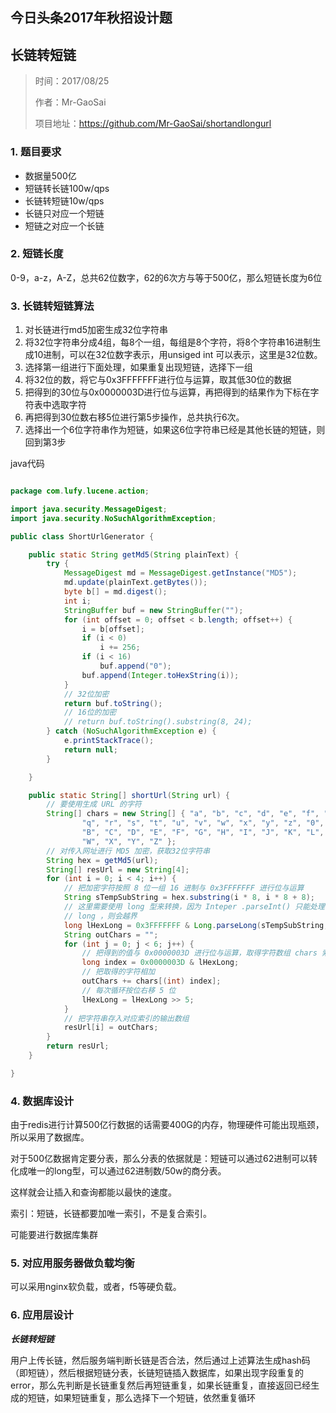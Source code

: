 ## 今日头条2017年秋招设计题
## 长链转短链

> 时间：2017/08/25
> 
> 作者：Mr-GaoSai
> 
> 项目地址：https://github.com/Mr-GaoSai/shortandlongurl

### 1. 题目要求
- 数据量500亿
- 短链转长链100w/qps
- 长链转短链10w/qps
- 长链只对应一个短链
- 短链之对应一个长链

### 2. 短链长度

0-9，a-z，A-Z，总共62位数字，62的6次方与等于500亿，那么短链长度为6位

### 3. 长链转短链算法
1. 对长链进行md5加密生成32位字符串
2. 将32位字符串分成4组，每8个一组，每组是8个字符，将8个字符串16进制生成10进制，可以在32位数字表示，用unsiged int 可以表示，这里是32位数。
3. 选择第一组进行下面处理，如果重复出现短链，选择下一组
4. 将32位的数，将它与0x3FFFFFFF进行位与运算，取其低30位的数据
5. 把得到的30位与0x0000003D进行位与运算，再把得到的结果作为下标在字符表中选取字符
6. 再把得到30位数右移5位进行第5步操作，总共执行6次。
7. 选择出一个6位字符串作为短链，如果这6位字符串已经是其他长链的短链，则回到第3步

java代码

```java

package com.lufy.lucene.action;

import java.security.MessageDigest;
import java.security.NoSuchAlgorithmException;

public class ShortUrlGenerator {

	public static String getMd5(String plainText) {
		try {
			MessageDigest md = MessageDigest.getInstance("MD5");
			md.update(plainText.getBytes());
			byte b[] = md.digest();
			int i;
			StringBuffer buf = new StringBuffer("");
			for (int offset = 0; offset < b.length; offset++) {
				i = b[offset];
				if (i < 0)
					i += 256;
				if (i < 16)
					buf.append("0");
				buf.append(Integer.toHexString(i));
			}
			// 32位加密
			return buf.toString();
			// 16位的加密
			// return buf.toString().substring(8, 24);
		} catch (NoSuchAlgorithmException e) {
			e.printStackTrace();
			return null;
		}

	}

	public static String[] shortUrl(String url) {
		// 要使用生成 URL 的字符
		String[] chars = new String[] { "a", "b", "c", "d", "e", "f", "g", "h", "i", "j", "k", "l", "m", "n", "o", "p",
				"q", "r", "s", "t", "u", "v", "w", "x", "y", "z", "0", "1", "2", "3", "4", "5", "6", "7", "8", "9", "A",
				"B", "C", "D", "E", "F", "G", "H", "I", "J", "K", "L", "M", "N", "O", "P", "Q", "R", "S", "T", "U", "V",
				"W", "X", "Y", "Z" };
		// 对传入网址进行 MD5 加密，获取32位字符串
		String hex = getMd5(url);
		String[] resUrl = new String[4];
		for (int i = 0; i < 4; i++) {
			// 把加密字符按照 8 位一组 16 进制与 0x3FFFFFFF 进行位与运算
			String sTempSubString = hex.substring(i * 8, i * 8 + 8);
			// 这里需要使用 long 型来转换，因为 Inteper .parseInt() 只能处理 31 位 , 首位为符号位 , 如果不用
			// long ，则会越界
			long lHexLong = 0x3FFFFFFF & Long.parseLong(sTempSubString, 16);
			String outChars = "";
			for (int j = 0; j < 6; j++) {
				// 把得到的值与 0x0000003D 进行位与运算，取得字符数组 chars 索引
				long index = 0x0000003D & lHexLong;
				// 把取得的字符相加
				outChars += chars[(int) index];
				// 每次循环按位右移 5 位
				lHexLong = lHexLong >> 5;
			}
			// 把字符串存入对应索引的输出数组
			resUrl[i] = outChars;
		}
		return resUrl;
	}

}


```

### 4. 数据库设计
由于redis进行计算500亿行数据的话需要400G的内存，物理硬件可能出现瓶颈，所以采用了数据库。

对于500亿数据肯定要分表，那么分表的依据就是：短链可以通过62进制可以转化成唯一的long型，可以通过62进制数/50w的商分表。

这样就会让插入和查询都能以最快的速度。

索引：短链，长链都要加唯一索引，不是复合索引。

可能要进行数据库集群

### 5. 对应用服务器做负载均衡

可以采用nginx软负载，或者，f5等硬负载。

### 6. 应用层设计
***长链转短链***

用户上传长链，然后服务端判断长链是否合法，然后通过上述算法生成hash码（即短链），然后根据短链分表，长链短链插入数据库，如果出现字段重复的error，那么先判断是长链重复然后再短链重复，如果长链重复，直接返回已经生成的短链，如果短链重复，那么选择下一个短链，依然重复循环


